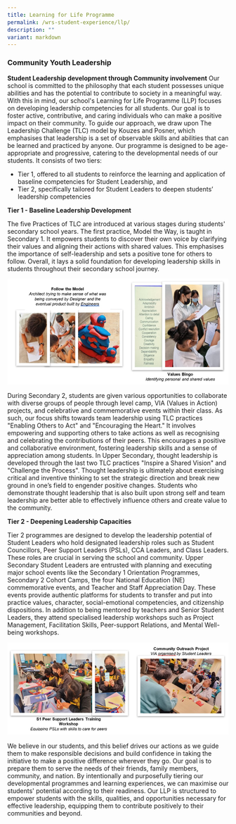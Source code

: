 ```yaml
---
title: Learning for Life Programme
permalink: /wrs-student-experience/llp/
description: ""
variant: markdown
---
```

### **Community Youth Leadership**
**Student Leadership development through Community involvement**
Our school is committed to the philosophy that each student possesses unique abilities and has the potential to contribute to society in a meaningful way. With this in mind, our school's Learning for Life Programme (LLP) focuses on developing leadership competencies for all students. Our goal is to foster active, contributive, and caring individuals who can make a positive impact on their community.
To guide our approach, we draw upon The Leadership Challenge (TLC) model by Kouzes and Posner, which emphasises that leadership is a set of observable skills and abilities that can be learned and practiced by anyone. 
Our programme is designed to be age-appropriate and progressive, catering to the developmental needs of our students. It consists of two tiers: 
- Tier 1, offered to all students to reinforce the learning and application of baseline competencies for Student Leadership, and 
- Tier 2, specifically tailored for Student Leaders to deepen students’ leadership competencies

**Tier 1 - Baseline Leadership Development**

The five Practices of TLC are introduced at various stages during students' secondary school years. The first practice, Model the Way, is taught in Secondary 1. It empowers students to discover their own voice by clarifying their values and aligning their actions with shared values. This emphasises the importance of self-leadership and sets a positive tone for others to follow. Overall, it lays a solid foundation for developing leadership skills in students throughout their secondary school journey.

![](/images/LLP_pic_1.jpg)

During Secondary 2, students are given various opportunities to collaborate with diverse groups of people through level camp, VIA (Values in Action) projects, and celebrative and commemorative events within their class. As such, our focus shifts towards team leadership using TLC practices "Enabling Others to Act" and "Encouraging the Heart." It involves empowering and supporting others to take actions as well as recognising and celebrating the contributions of their peers. This encourages a positive and collaborative environment, fostering leadership skills and a sense of appreciation among students.
In Upper Secondary, thought leadership is developed through the last two TLC practices "Inspire a Shared Vision" and "Challenge the Process". Thought leadership is ultimately about exercising critical and inventive thinking to set the strategic direction and break new ground in one’s field to engender positive changes. Students who demonstrate thought leadership that is also built upon strong self and team leadership are better able to effectively influence others and create value to the community.

**Tier 2 - Deepening Leadership Capacities**

Tier 2 programmes are designed to develop the leadership potential of Student Leaders who hold designated leadership roles such as Student Councillors, Peer Support Leaders (PSLs), CCA Leaders, and Class Leaders. These roles are crucial in serving the school and community. 
Upper Secondary Student Leaders are entrusted with planning and executing major school events like the Secondary 1 Orientation Programmes, Secondary 2 Cohort Camps, the four National Education (NE) commemorative events, and Teacher and Staff Appreciation Day. These events provide authentic platforms for students to transfer and put into practice values, character, social-emotional competencies, and citizenship dispositions. In addition to being mentored by teachers and Senior Student Leaders, they attend specialised leadership workshops such as Project Management, Facilitation Skills, Peer-support Relations, and Mental Well-being workshops.

![](/images/LLP_pic_2.jpg)

We believe in our students, and this belief drives our actions as we guide them to make responsible decisions and build confidence in taking the initiative to make a positive difference wherever they go. Our goal is to prepare them to serve the needs of their friends, family members, community, and nation.
By intentionally and purposefully tiering our developmental programmes and learning experiences, we can maximise our students' potential according to their readiness. Our LLP is structured to empower students with the skills, qualities, and opportunities necessary for effective leadership, equipping them to contribute positively to their communities and beyond.


<p></p>